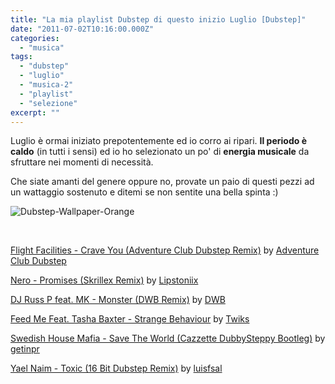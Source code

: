 ```yaml
---
title: "La mia playlist Dubstep di questo inizio Luglio [Dubstep]"
date: "2011-07-02T10:16:00.000Z"
categories:
  - "musica"
tags:
  - "dubstep"
  - "luglio"
  - "musica-2"
  - "playlist"
  - "selezione"
excerpt: ""
---
```


Luglio è ormai iniziato prepotentemente ed io corro ai ripari. **Il periodo è caldo** (in tutti i sensi) ed io ho selezionato un po' di **energia musicale** da sfruttare nei momenti di necessità.

Che siate amanti del genere oppure no, provate un paio di questi pezzi ad un wattaggio sostenuto e ditemi se non sentite una bella spinta :)

![](https://enricodeleo.s3.eu-south-1.amazonaws.com/uploads/2011/07/Dubstep-Wallpaper-Orange-565x353.png "Dubstep-Wallpaper-Orange")

 

  [Flight Facilities - Crave You (Adventure Club Dubstep Remix)](http://soundcloud.com/adventureclubdubstep/flight-facilities-crave-you) by [Adventure Club Dubstep](http://soundcloud.com/adventureclubdubstep)

  [Nero - Promises (Skrillex Remix)](http://soundcloud.com/lipstoniix/nero-promises-skrillex-remix-4) by [Lipstoniix](http://soundcloud.com/lipstoniix)

  [DJ Russ P feat. MK - Monster (DWB Remix)](http://soundcloud.com/dwb/dj-russ-p-feat-mk-monster-dwb) by [DWB](http://soundcloud.com/dwb)

  [Feed Me Feat. Tasha Baxter - Strange Behaviour](http://soundcloud.com/twiks/feed-me-feat-tasha-baxter) by [Twiks](http://soundcloud.com/twiks)

  [Swedish House Mafia - Save The World (Cazzette DubbySteppy Bootleg)](http://soundcloud.com/get-in/swedish-house-mafia-save-the) by [getinpr](http://soundcloud.com/get-in)

  [Yael Naim - Toxic (16 Bit Dubstep Remix)](http://soundcloud.com/luisfsal/toxic-16-bit-dubstep-remix) by [luisfsal](http://soundcloud.com/luisfsal)
